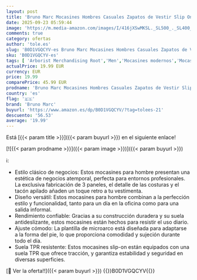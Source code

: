 ```yaml
---
layout: post
title: 'Bruno Marc Mocasines Hombres Casuales Zapatos de Vestir Slip On Plano PU Size 43 Marrón SBLS2421M-E'
date: 2025-09-23 05:59:44
image: 'https://m.media-amazon.com/images/I/416jXSwMKSL._SL500_._SL400_.jpg'
comments: true
category: ofertas
author: 'tole.es'
slug: 'B0D1VGQCYV-es Bruno Marc Mocasines Hombres Casuales Zapatos de Vestir...'
sku: 'B0D1VGQCYV-es'
tags: [ 'Arborist Merchandising Root','Men','Mocasines modernos','Mocasines para hombre','Moda','Moda Hombre','Self Service','Special Features Stores','Wardrobe Essentials','Wardrobe Essentials - Shoes','Zapatos para hombre','bruno marc','c8538d25-3af9-48d3-aeff-5f3ce5572a36_0','c8538d25-3af9-48d3-aeff-5f3ce5572a36_1001','c8538d25-3af9-48d3-aeff-5f3ce5572a36_3601','c8538d25-3af9-48d3-aeff-5f3ce5572a36_7401','zapatos','🇪🇸', ]
actualPrice: 19.99 EUR
currency: EUR
price: 19.99
comparePrice: 45.99 EUR
prodname: 'Bruno Marc Mocasines Hombres Casuales Zapatos de Vestir Slip On Plano PU Size 43 Marrón SBLS2421M-E'
country: 'es'
flag: '🇪🇸'
brand: 'Bruno Marc'
buyurl: 'https://www.amazon.es/dp/B0D1VGQCYV/?tag=tolees-21'
descuento: '56.53'
average: '19.99'
---
```


Está [{{< param title >}}]({{< param buyurl >}}) en el siguiente enlace!

[![{{< param prodname >}}]({{< param image >}})]({{< param buyurl >}})

ℹ️:

- Estilo clásico de negocios: Estos mocasines para hombre presentan una estética de negocios atemporal, perfecta para entornos profesionales. La exclusiva fabricación de 3 paneles, el detalle de las costuras y el tacón apilado añaden un toque retro a tu vestimenta.
- Diseño versátil: Estos mocasines para hombre combinan a la perfección estilo y funcionalidad, tanto para un día en la oficina como para una salida informal.
- Rendimiento confiable: Gracias a su construcción duradera y su suela antideslizante, estos mocasines están hechos para resistir el uso diario.
- Ajuste cómodo: La plantilla de microarco está diseñada para adaptarse a la forma del pie, lo que proporciona comodidad y sujeción durante todo el día.
- Suela TPR resistente: Estos mocasines slip-on están equipados con una suela TPR que ofrece tracción, y garantiza estabilidad y seguridad en diversas superficies.

[🛒 Ver la oferta!!]({{< param buyurl >}})
{{<world>}}B0D1VGQCYV{{</world>}}
